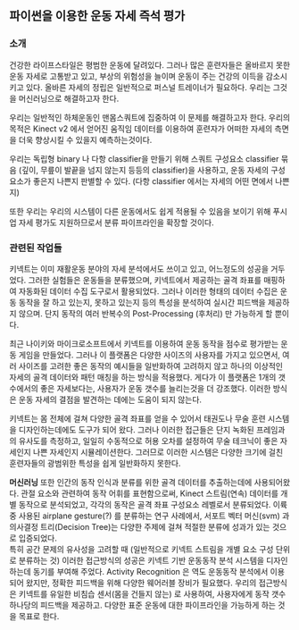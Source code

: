 ## 파이썬을 이용한 운동 자세 즉석 평가

### 소개 

건강한 라이프스타일은 평범한 운동에 달려있다. 그러나 많은 훈련자들은 올바르지 못한 운동 자세로 고통받고 있고, 부상의 위험성을 늘이며 운동이 주는 건강의 이득을 감소시키고 있다. 올바른 자세의 정립은 일반적으로 퍼스널 트레이너가 필요하다. 우리는 그것을 머신러닝으로 해결하고자 한다.

우리는 일반적인 하체운동인 맨몸스쿼트에 집중하여 이 문제를 해결하고자 한다. 우리의 목적은 Kinect v2 에서 얻어진 움직임 데이터를 이용하여 훈련자가 어떠한 자세의 측면을 더욱 향상시킬 수 있을지 예측하는것이다.

우리는 독립형 binary 나 다항 classifier을 만들기 위해 스쿼트 구성요소 classifier 묶음 (깊이, 무릎이 발끝을 넘지 않는지 등등의 classifier)을 사용하고, 운동 자세의 구성요소가 좋은지 나쁜지 판별할 수 있다. (다항 classifier 에서는 자세의 어떤 면에서 나쁜지) 

또한 우리는 우리의 시스템이 다른 운동에서도 쉽게 적용될 수 있음을 보이기 위해 푸시업 자세 평가도 지원하므로서 분류 파이프라인을 확장할 것이다. 

### 관련된 작업들 

키넥트는 이미 재활운동 분야의 자세 분석에서도 쓰이고 있고, 어느정도의 성공을 거두었다. 그러한 실험들은 운동들을 분류했으며, 키넥트에서 제공하는 골격 좌표를 매핑하여 자동화된 데이터 수집 도구로서 활용되었다.
그러나 이러한 형태의 데이터 수집은 운동 동작을 잘 하고 있는지, 못하고 있는지 등의 특성을 분석하여 실시간 피드백을 제공하지 않으며. 단지 동작의 여러 반복수의 Post-Processing (후처리) 만 가능하게 할 뿐이다.

최근 나이키와 마이크로소프트에서 키넥트를 이용하여 운동 동작을 점수로 평가받는 운동 게임을 만들었다. 그러나 이 플랫폼은 다양한 사이즈의 사용자를 가지고 있으면서, 여러 사이즈를 고려한 좋은 동작의 예시들을 일반화하여 고려하지 않고 하나의 이상적인 자세의 골격 데이터와 패턴 매칭을 하는 방식을 적용했다. 게다가 이 플랫폼은 1개의 갯수에서의 좋은 자세보다는, 사용자가 운동 갯수를 늘리는것을 더 강조했다. 이러한 방식은 운동 자세의 결점을 발견하는 데에는 도움이 되지 않는다.

키넥트는 몸 전체에 걸쳐 다양한 골격 좌표를 얻을 수 있어서 태권도나 무술 훈련 시스템을 디자인하는데에도 도구가 되어 왔다. 그러나 이러한 접근들은 단지 녹화된 프레임과의 유사도를 측정하고, 일일히 수동적으로 허용 오차를 설정하여 무술 테크닉이 좋은 자세인지 나쁜 자세인지 시뮬레이션한다. 그러므로 이러한 시스템은 다양한 크기에 걸친 훈련자들의 광범위한 특성을 쉽게 일반화하지 못한다.

**머신러닝** 또한 인간의 동작 인식과 분류를 위한 골격 데이터를 추출하는데에 사용되어왔다. 관절 요소와 관련하여 동작 어휘를 표현함으로써, Kinect 스트림(연속) 데이터를 개별 동작으로 분석되었고, 각각의 동작은 골격 좌표 구성요소 레벨로서 분류되었다. 이륙 중 사용된 airplane gesture(?) 를 분류하는 연구 사례에서, 서포트 벡터 머신(svm) 과 의사결정 트리(Decision Tree)는 다양한 주제에 걸쳐 적절한 분류에 성과가 있는 것으로 입증되었다.  
특히 공간 문제의 유사성을 고려할 때 (일반적으로 키넥트 스트림을 개별 요소 구성 단위로 분류하는 것) 이러한 접근방식의 성공은 키넥트 기반 운동동작 분석 시스템을 디자인하는데 동기를 부여해 주었다. 
Activity Recognition 은 역도 운동동작 분석에서 이용되어 왔지만, 정확한 피드백을 위해 다양한 웨어러블 장비가 필요했다. 우리의 접근방식은 키넥트를 유일한 비침습 센서(몸을 건들지 않는) 로 사용하여, 사용자에게 동작 갯수 하나당의 피드백을 제공하고. 다양한 표준 운동에 대한 파이프라인을 가능하게 하는 것을 목표로 한다.